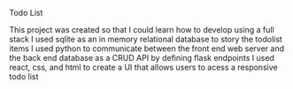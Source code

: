 Todo List

This project was created so that I could learn how to develop using a full stack
I used sqlite as an in memory relational database to story the todolist items 
I used python to communicate between the front end web server and the back end database as a CRUD API by defining flask endpoints
I used react, css, and html to create a UI that allows users to acess a responsive todo list








